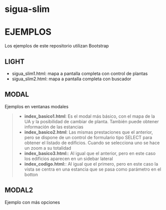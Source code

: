 # sigua-slim

EJEMPLOS 
=========

Los ejemplos de este repositorio utilizan Bootstrap

LIGHT
----

- sigua_slim1.html: mapa a pantalla completa con control de plantas
- sigua_slim2.html: mapa a pantalla completa con buscador


MODAL
----
Ejemplos en ventanas modales

> - **index_basico1.html**: Es el modal más básico, con el mapa de la UA y la posibilidad de cambiar de planta. También puede obtener información de las estancias
> - **index_basico2.html**: Las mismas prestaciones que el anterior,  pero se dispone de un control de formulario tipo SELECT para obtener el listado de edificios. Cuando se selecciona uno se hace un zoom a su totalidad
> - **index_basico3.html:**: Al igual que el anterior, pero en este caso los edificios aparecen en un sidebar lateral
> - **index_codigo.html:**: Al igual que el primero, pero en este caso la vista se centra en una estancia que se pasa como parámetro en el botton



MODAL2
----
Ejemplo con más opciones
